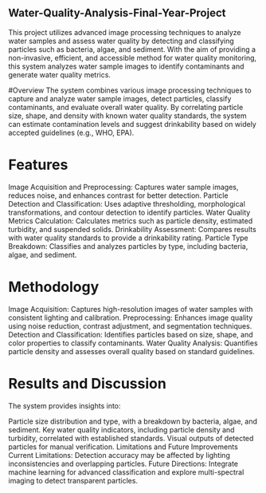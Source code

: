 ## Water-Quality-Analysis-Final-Year-Project

This project utilizes advanced image processing techniques to analyze water samples and assess water quality by detecting and classifying particles such as bacteria, algae, and sediment. With the aim of providing a non-invasive, efficient, and accessible method for water quality monitoring, this system analyzes water sample images to identify contaminants and generate water quality metrics.

#Overview
The system combines various image processing techniques to capture and analyze water sample images, detect particles, classify contaminants, and evaluate overall water quality. By correlating particle size, shape, and density with known water quality standards, the system can estimate contamination levels and suggest drinkability based on widely accepted guidelines (e.g., WHO, EPA).

# Features
Image Acquisition and Preprocessing: Captures water sample images, reduces noise, and enhances contrast for better detection.
Particle Detection and Classification: Uses adaptive thresholding, morphological transformations, and contour detection to identify particles.
Water Quality Metrics Calculation: Calculates metrics such as particle density, estimated turbidity, and suspended solids.
Drinkability Assessment: Compares results with water quality standards to provide a drinkability rating.
Particle Type Breakdown: Classifies and analyzes particles by type, including bacteria, algae, and sediment.
# Methodology
Image Acquisition: Captures high-resolution images of water samples with consistent lighting and calibration.
Preprocessing: Enhances image quality using noise reduction, contrast adjustment, and segmentation techniques.
Detection and Classification: Identifies particles based on size, shape, and color properties to classify contaminants.
Water Quality Analysis: Quantifies particle density and assesses overall quality based on standard guidelines.
# Results and Discussion
The system provides insights into:

Particle size distribution and type, with a breakdown by bacteria, algae, and sediment.
Key water quality indicators, including particle density and turbidity, correlated with established standards.
Visual outputs of detected particles for manual verification.
Limitations and Future Improvements
Current Limitations: Detection accuracy may be affected by lighting inconsistencies and overlapping particles.
Future Directions: Integrate machine learning for advanced classification and explore multi-spectral imaging to detect transparent particles.
